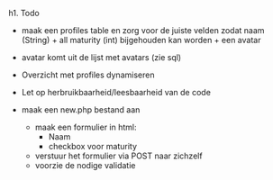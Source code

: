 h1. Todo



- maak een profiles table en zorg voor de juiste velden zodat naam (String) + all maturity (int) bijgehouden kan worden + een avatar
- avatar komt uit de lijst met avatars (zie sql)


- Overzicht met profiles dynamiseren
- Let op herbruikbaarheid/leesbaarheid van de code

- maak een new.php bestand aan
  - maak een formulier in html:
    - Naam
    - checkbox voor maturity
  - verstuur het formulier via POST naar zichzelf
  - voorzie de nodige validatie








